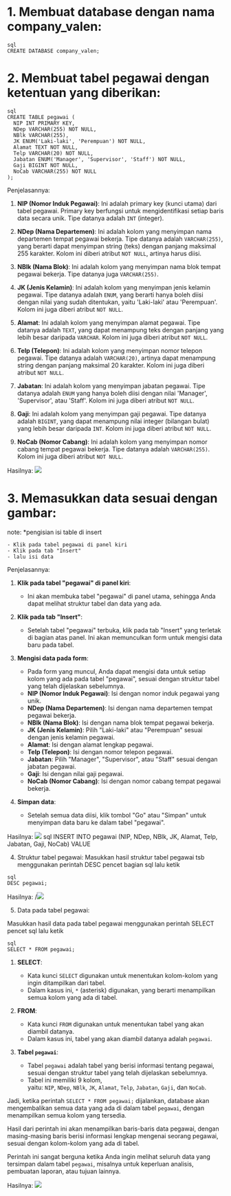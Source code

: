 # 1. Membuat database dengan nama company_valen:

```
sql
CREATE DATABASE company_valen;
```


# 2. Membuat tabel pegawai dengan ketentuan yang diberikan:

```
sql
CREATE TABLE pegawai (
  NIP INT PRIMARY KEY,
  NDep VARCHAR(255) NOT NULL,
  NBlk VARCHAR(255),
  JK ENUM('Laki-laki', 'Perempuan') NOT NULL,
  Alamat TEXT NOT NULL,
  Telp VARCHAR(20) NOT NULL,
  Jabatan ENUM('Manager', 'Supervisor', 'Staff') NOT NULL,
  Gaji BIGINT NOT NULL,
  NoCab VARCHAR(255) NOT NULL
);
```
Penjelasannya:
1. **NIP (Nomor Induk Pegawai)**: Ini adalah primary key (kunci utama) dari tabel pegawai. Primary key berfungsi untuk mengidentifikasi setiap baris data secara unik. Tipe datanya adalah `INT` (integer).
    
2. **NDep (Nama Departemen)**: Ini adalah kolom yang menyimpan nama departemen tempat pegawai bekerja. Tipe datanya adalah `VARCHAR(255)`, yang berarti dapat menyimpan string (teks) dengan panjang maksimal 255 karakter. Kolom ini diberi atribut `NOT NULL`, artinya harus diisi.
    
3. **NBlk (Nama Blok)**: Ini adalah kolom yang menyimpan nama blok tempat pegawai bekerja. Tipe datanya juga `VARCHAR(255)`.
    
4. **JK (Jenis Kelamin)**: Ini adalah kolom yang menyimpan jenis kelamin pegawai. Tipe datanya adalah `ENUM`, yang berarti hanya boleh diisi dengan nilai yang sudah ditentukan, yaitu 'Laki-laki' atau 'Perempuan'. Kolom ini juga diberi atribut `NOT NULL`.
    
5. **Alamat**: Ini adalah kolom yang menyimpan alamat pegawai. Tipe datanya adalah `TEXT`, yang dapat menampung teks dengan panjang yang lebih besar daripada `VARCHAR`. Kolom ini juga diberi atribut `NOT NULL`.
    
6. **Telp (Telepon)**: Ini adalah kolom yang menyimpan nomor telepon pegawai. Tipe datanya adalah `VARCHAR(20)`, artinya dapat menampung string dengan panjang maksimal 20 karakter. Kolom ini juga diberi atribut `NOT NULL`.
    
7. **Jabatan**: Ini adalah kolom yang menyimpan jabatan pegawai. Tipe datanya adalah `ENUM` yang hanya boleh diisi dengan nilai 'Manager', 'Supervisor', atau 'Staff'. Kolom ini juga diberi atribut `NOT NULL`.
    
8. **Gaji**: Ini adalah kolom yang menyimpan gaji pegawai. Tipe datanya adalah `BIGINT`, yang dapat menampung nilai integer (bilangan bulat) yang lebih besar daripada `INT`. Kolom ini juga diberi atribut `NOT NULL`.
    
9. **NoCab (Nomor Cabang)**: Ini adalah kolom yang menyimpan nomor cabang tempat pegawai bekerja. Tipe datanya adalah `VARCHAR(255)`. Kolom ini juga diberi atribut `NOT NULL`.


Hasilnya:
![](assets/icaljekk.png)
# 3. Memasukkan data sesuai dengan gambar:
note: *pengisian isi table di insert

```
- Klik pada tabel pegawai di panel kiri
- Klik pada tab "Insert"
- lalu isi data
```
Penjelasannya:
1. **Klik pada tabel "pegawai" di panel kiri**:
    
    - Ini akan membuka tabel "pegawai" di panel utama, sehingga Anda dapat melihat struktur tabel dan data yang ada.
2. **Klik pada tab "Insert"**:
    
    - Setelah tabel "pegawai" terbuka, klik pada tab "Insert" yang terletak di bagian atas panel. Ini akan memunculkan form untuk mengisi data baru pada tabel.
3. **Mengisi data pada form**:
    
    - Pada form yang muncul, Anda dapat mengisi data untuk setiap kolom yang ada pada tabel "pegawai", sesuai dengan struktur tabel yang telah dijelaskan sebelumnya.
    - **NIP (Nomor Induk Pegawai)**: Isi dengan nomor induk pegawai yang unik.
    - **NDep (Nama Departemen)**: Isi dengan nama departemen tempat pegawai bekerja.
    - **NBlk (Nama Blok)**: Isi dengan nama blok tempat pegawai bekerja.
    - **JK (Jenis Kelamin)**: Pilih "Laki-laki" atau "Perempuan" sesuai dengan jenis kelamin pegawai.
    - **Alamat**: Isi dengan alamat lengkap pegawai.
    - **Telp (Telepon)**: Isi dengan nomor telepon pegawai.
    - **Jabatan**: Pilih "Manager", "Supervisor", atau "Staff" sesuai dengan jabatan pegawai.
    - **Gaji**: Isi dengan nilai gaji pegawai.
    - **NoCab (Nomor Cabang)**: Isi dengan nomor cabang tempat pegawai bekerja.
4. **Simpan data**:
    
    - Setelah semua data diisi, klik tombol "Go" atau "Simpan" untuk menyimpan data baru ke dalam tabel "pegawai".

Hasilnya:
![](assets/icaljoss.png)
sql
INSERT INTO pegawai (NIP, NDep, NBlk, JK, Alamat, Telp, Jabatan, Gaji, NoCab)
VALUE


 4. Struktur tabel pegawai:
Masukkan hasil struktur tabel pegawai tsb menggunakan perintah DESC                                                                                               pencet bagian sql lalu ketik

```
sql
DESC pegawai;
```

Hasilnya:
/![](assets/icalpok.png)


5. Data pada tabel pegawai:

Masukkan hasil data pada tabel pegawai menggunakan perintah SELECT                                                                                pencet sql lalu ketik

```
sql
SELECT * FROM pegawai;
```
1. **SELECT**:
    
    - Kata kunci `SELECT` digunakan untuk menentukan kolom-kolom yang ingin ditampilkan dari tabel.
    - Dalam kasus ini, `*` (asterisk) digunakan, yang berarti menampilkan semua kolom yang ada di tabel.
2. **FROM**:
    
    - Kata kunci `FROM` digunakan untuk menentukan tabel yang akan diambil datanya.
    - Dalam kasus ini, tabel yang akan diambil datanya adalah `pegawai`.
3. **Tabel `pegawai`**:
    
    - Tabel `pegawai` adalah tabel yang berisi informasi tentang pegawai, sesuai dengan struktur tabel yang telah dijelaskan sebelumnya.
    - Tabel ini memiliki 9 kolom, yaitu: `NIP`, `NDep`, `NBlk`, `JK`, `Alamat`, `Telp`, `Jabatan`, `Gaji`, dan `NoCab`.

Jadi, ketika perintah `SELECT * FROM pegawai;` dijalankan, database akan mengembalikan semua data yang ada di dalam tabel `pegawai`, dengan menampilkan semua kolom yang tersedia.

Hasil dari perintah ini akan menampilkan baris-baris data pegawai, dengan masing-masing baris berisi informasi lengkap mengenai seorang pegawai, sesuai dengan kolom-kolom yang ada di tabel.

Perintah ini sangat berguna ketika Anda ingin melihat seluruh data yang tersimpan dalam tabel `pegawai`, misalnya untuk keperluan analisis, pembuatan laporan, atau tujuan lainnya.


Hasilnya:
![](assets/icalkok.png)